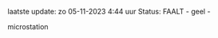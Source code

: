 laatste update: 
zo 05-11-2023  4:44   uur 
Status: FAALT - geel - 
<div class="service R">microstation</div>